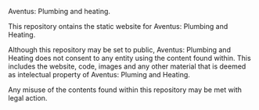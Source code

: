Aventus: Plumbing and heating.

This repository ontains the static website for Aventus: Plumbing and Heating.

Although this repository may be set to public, Aventus: Plumbing and Heating does not consent to any entity using the content found within.
This includes the website, code, images and any other material that is deemed as intelectual property of Aventus: Pluming and Heating.

Any misuse of the contents found within this repository may be met with legal action.
